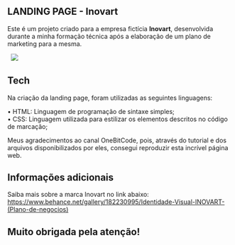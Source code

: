 ## LANDING PAGE - Inovart

Este é um projeto criado para a empresa fictícia <strong>Inovart</strong>, desenvolvida durante a minha formação técnica após a elaboração de um plano de marketing para a mesma.

&nbsp;
<img src="https://github.com/alvesmgiovana/landing-page-inovart/assets/146298988/368e5c66-2373-45da-9e23-e62d96621368"> &nbsp;

## Tech
Na criação da landing page, foram utilizadas as seguintes linguagens:

• HTML: Linguagem de programação de sintaxe simples;
<br>
• CSS: Linguagem utilizada para estilizar os elementos descritos no código de marcação;

Meus agradecimentos ao canal OneBitCode, pois, através do tutorial e dos arquivos disponibilizados por eles, consegui reproduzir esta incrível página web.
&nbsp;

## Informações adicionais
Saiba mais sobre a marca Inovart no link abaixo:
<br>
https://www.behance.net/gallery/182230995/Identidade-Visual-INOVART-(Plano-de-negocios)

## Muito obrigada pela atenção!
